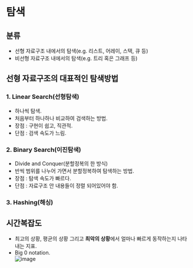 # 탐색

## 분류
- 선형 자료구조 내에서의 탐색(e.g. 리스트, 어레이, 스택, 큐 등) <br>
- 비선형 자료구조 내에서의 탐색(e.g. 트리 혹은 그래프 등) <br>

## 선형 자료구조의 대표적인 탐색방법
### 1. Linear Search(선형탐색)

- 하나씩 탐색. <br>
- 처음부터 하나하나 비교하여 검색하는 방법. <br>
- 장점 : 구현이 쉽고, 직관적. <br>
- 단점 : 검색 속도가 느림. <br>

### 2. Binary Search(이진탐색)

- Divide and Conquer(분할정복의 한 방식) <br>
- 반씩 범위를 나누어 가면서 분할정복하여 탐색하는 방법. <br>
- 장점 : 탐색 속도가 빠르다. <br>
- 단점 : 자료구조 안 내용들이 정렬 되어있어야 함. <br>

### 3. Hashing(해싱)

## 시간복잡도
- 최고의 상황, 평균의 상황 그리고 **최악의 상황**에서 얼마나 빠르게 동작하는지 나타내는 지표. <br>
- Big 0 notation. <br>
![image](https://user-images.githubusercontent.com/74750848/119848020-6bac4500-bf46-11eb-9b94-4d962c50c36f.png)

